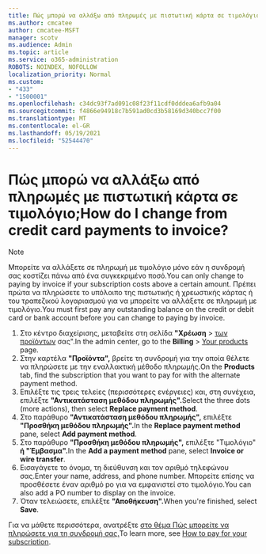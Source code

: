 ```yaml
---
title: Πώς μπορώ να αλλάξω από πληρωμές με πιστωτική κάρτα σε τιμολόγιο;
ms.author: cmcatee
author: cmcatee-MSFT
manager: scotv
ms.audience: Admin
ms.topic: article
ms.service: o365-administration
ROBOTS: NOINDEX, NOFOLLOW
localization_priority: Normal
ms.custom:
- "433"
- "1500001"
ms.openlocfilehash: c34dc93f7ad091c08f23f11cdf0dddea6afb9a04
ms.sourcegitcommit: f4866e94918c7b591ad0cd3b58169d340bcc7f00
ms.translationtype: MT
ms.contentlocale: el-GR
ms.lasthandoff: 05/19/2021
ms.locfileid: "52544470"
---
```

# <a name="how-do-i-change-from-credit-card-payments-to-invoice"></a><span data-ttu-id="39d13-102">Πώς μπορώ να αλλάξω από πληρωμές με πιστωτική κάρτα σε τιμολόγιο;</span><span class="sxs-lookup"><span data-stu-id="39d13-102">How do I change from credit card payments to invoice?</span></span>

> [!NOTE]
> <span data-ttu-id="39d13-103">Μπορείτε να αλλάξετε σε πληρωμή με τιμολόγιο μόνο εάν η συνδρομή σας κοστίζει πάνω από ένα συγκεκριμένο ποσό.</span><span class="sxs-lookup"><span data-stu-id="39d13-103">You can only change to paying by invoice if your subscription costs above a certain amount.</span></span> <span data-ttu-id="39d13-104">Πρέπει πρώτα να πληρώσετε το υπόλοιπο της πιστωτικής ή χρεωστικής κάρτας ή του τραπεζικού λογαριασμού για να μπορείτε να αλλάξετε σε πληρωμή με τιμολόγιο.</span><span class="sxs-lookup"><span data-stu-id="39d13-104">You must first pay any outstanding balance on the credit or debit card or bank account before you can change to paying by invoice.</span></span>

1. <span data-ttu-id="39d13-105">Στο κέντρο διαχείρισης, μεταβείτε στη σελίδα **"Χρέωση**  >  [των προϊόντων](https://go.microsoft.com/fwlink/p/?linkid=842054) σας".</span><span class="sxs-lookup"><span data-stu-id="39d13-105">In the admin center, go to the **Billing** > [Your products](https://go.microsoft.com/fwlink/p/?linkid=842054) page.</span></span>
2. <span data-ttu-id="39d13-106">Στην καρτέλα **"Προϊόντα",** βρείτε τη συνδρομή για την οποία θέλετε να πληρώσετε με την εναλλακτική μέθοδο πληρωμής.</span><span class="sxs-lookup"><span data-stu-id="39d13-106">On the **Products** tab, find the subscription that you want to pay for with the alternate payment method.</span></span>
3. <span data-ttu-id="39d13-107">Επιλέξτε τις τρεις τελείες (περισσότερες ενέργειες) και, στη συνέχεια, επιλέξτε **"Αντικατάσταση μεθόδου πληρωμής".**</span><span class="sxs-lookup"><span data-stu-id="39d13-107">Select the three dots (more actions), then select **Replace payment method**.</span></span>
4. <span data-ttu-id="39d13-108">Στο παράθυρο **"Αντικατάσταση μεθόδου πληρωμής",** επιλέξτε **"Προσθήκη μεθόδου πληρωμής".**</span><span class="sxs-lookup"><span data-stu-id="39d13-108">In the **Replace payment method** pane, select **Add payment method**.</span></span>
5. <span data-ttu-id="39d13-109">Στο παράθυρο **"Προσθήκη μεθόδου πληρωμής",** επιλέξτε "Τιμολόγιο" **ή "Έμβασμα".**</span><span class="sxs-lookup"><span data-stu-id="39d13-109">In the **Add a payment method** pane, select **Invoice or wire transfer**.</span></span>
6. <span data-ttu-id="39d13-110">Εισαγάγετε το όνομα, τη διεύθυνση και τον αριθμό τηλεφώνου σας.</span><span class="sxs-lookup"><span data-stu-id="39d13-110">Enter your name, address, and phone number.</span></span> <span data-ttu-id="39d13-111">Μπορείτε επίσης να προσθέσετε έναν αριθμό po για να εμφανιστεί στο τιμολόγιο.</span><span class="sxs-lookup"><span data-stu-id="39d13-111">You can also add a PO number to display on the invoice.</span></span>
7. <span data-ttu-id="39d13-112">Όταν τελειώσετε, επιλέξτε **"Αποθήκευση".**</span><span class="sxs-lookup"><span data-stu-id="39d13-112">When you're finished, select **Save**.</span></span>

<span data-ttu-id="39d13-113">Για να μάθετε περισσότερα, ανατρέξτε [στο θέμα Πώς μπορείτε να πληρώσετε για τη συνδρομή σας.](/microsoft-365/commerce/billing-and-payments/pay-for-your-subscription)</span><span class="sxs-lookup"><span data-stu-id="39d13-113">To learn more, see [How to pay for your subscription](/microsoft-365/commerce/billing-and-payments/pay-for-your-subscription).</span></span>